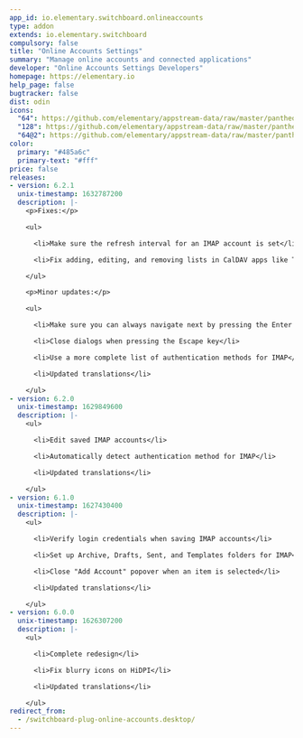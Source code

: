 ```yaml
---
app_id: io.elementary.switchboard.onlineaccounts
type: addon
extends: io.elementary.switchboard
compulsory: false
title: "Online Accounts Settings"
summary: "Manage online accounts and connected applications"
developer: "Online Accounts Settings Developers"
homepage: https://elementary.io
help_page: false
bugtracker: false
dist: odin
icons:
  "64": https://github.com/elementary/appstream-data/raw/master/pantheon-data/main/icons/64x64/switchboard-plug-online-accounts_preferences-desktop-online-accounts.png
  "128": https://github.com/elementary/appstream-data/raw/master/pantheon-data/main/icons/128x128/switchboard-plug-online-accounts_preferences-desktop-online-accounts.png
  "64@2": https://github.com/elementary/appstream-data/raw/master/pantheon-data/main/icons/64x64@2/switchboard-plug-online-accounts_preferences-desktop-online-accounts.png
color:
  primary: "#485a6c"
  primary-text: "#fff"
price: false
releases:
- version: 6.2.1
  unix-timestamp: 1632787200
  description: |-
    <p>Fixes:</p>

    <ul>

      <li>Make sure the refresh interval for an IMAP account is set</li>

      <li>Fix adding, editing, and removing lists in CalDAV apps like Tasks</li>

    </ul>

    <p>Minor updates:</p>

    <ul>

      <li>Make sure you can always navigate next by pressing the Enter key</li>

      <li>Close dialogs when pressing the Escape key</li>

      <li>Use a more complete list of authentication methods for IMAP</li>

      <li>Updated translations</li>

    </ul>
- version: 6.2.0
  unix-timestamp: 1629849600
  description: |-
    <ul>

      <li>Edit saved IMAP accounts</li>

      <li>Automatically detect authentication method for IMAP</li>

      <li>Updated translations</li>

    </ul>
- version: 6.1.0
  unix-timestamp: 1627430400
  description: |-
    <ul>

      <li>Verify login credentials when saving IMAP accounts</li>

      <li>Set up Archive, Drafts, Sent, and Templates folders for IMAP</li>

      <li>Close "Add Account" popover when an item is selected</li>

      <li>Updated translations</li>

    </ul>
- version: 6.0.0
  unix-timestamp: 1626307200
  description: |-
    <ul>

      <li>Complete redesign</li>

      <li>Fix blurry icons on HiDPI</li>

      <li>Updated translations</li>

    </ul>
redirect_from:
  - /switchboard-plug-online-accounts.desktop/
---
```


